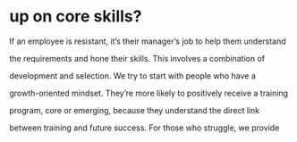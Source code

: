# up on core skills?

If an employee is resistant, it’s their manager’s job to help them understand

the requirements and hone their skills. This involves a combination of

development and selection. We try to start with people who have a

growth-oriented mindset. They’re more likely to positively receive a training

program, core or emerging, because they understand the direct link

between training and future success. For those who struggle, we provide